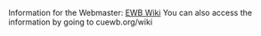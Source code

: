 Information for the Webmaster: [EWB Wiki](https://sites.google.com/site/cuewbwiki/webmaster)
You can also access the information by going to cuewb.org/wiki
